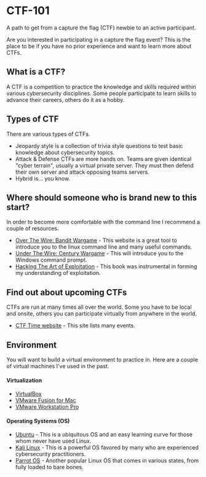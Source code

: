 # CTF-101
A path to get from a capture the flag (CTF) newbie to an active participant.

Are you interested in participating in a capture the flag event? This is the place to be if you have no prior experience and want to learn more about CTFs.

## What is a CTF?
A CTF is a competition to practice the knowledge and skills required within various cybersecurity disciplines. Some people participate to learn skills to advance their careers, others do it as a hobby.

## Types of CTF
There are various types of CTFs. 
* Jeopardy style is a collection of trivia style questions to test basic knowledge about cybersecurity topics.
* Attack & Defense CTFs are more hands on. Teams are given identical "cyber terrain", usually a virtual private server. They must then defend their own server and attack opposing teams servers.
* Hybrid is... you know.

## Where should someone who is brand new to this start?
In order to become more comfortable with the command line I recommend a couple of resources.
* [Over The Wire: Bandit Wargame](https://overthewire.org/wargames/bandit/) - This website is a great tool to introduce you to the linux command line and many useful commands.
* [Under The Wire: Century Wargame](https://underthewire.tech/century) - This will introduce you to the Windows command prompt.
* [Hacking The Art of Exploitation](https://nostarch.com/hacking2.htm) - This book was instrumental in forming my understanding of exploitation.

## Find out about upcoming CTFs
CTFs are run at many times all over the world. Some you have to be local and onsite, others you can participate virtually from anywhere in the world.
* [CTF Time website](https://ctftime.org) - This site lists many events.

## Environment
You will want to build a virtual environment to practice in. Here are a couple of virtual machines I've used in the past.
#### Virtualization
* [VirtualBox](https://www.virtualbox.org)
* [VMware Fusion for Mac](https://www.vmware.com/products/fusion.html)
* [VMware Workstation Pro](https://www.vmware.com/products/workstation-pro.html)

#### Operating Systems (OS)
* [Ubuntu](https://ubuntu.com) - This is a ubiquitous OS and an easy learning curve for those whom never have used Linux.
* [Kali Linux](https://www.kali.org) - This is a powerful OS favored by many who are experienced cybersecurity practitioners.
* [Parrot OS](https://www.parrotsec.org) - Another popular Linux OS that comes in various states, from fully loaded to bare bones.
